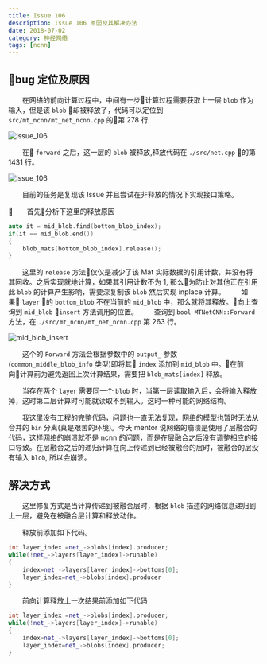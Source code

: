 ```yaml
---
title: Issue 106
description: Issue 106 原因及其解决办法
date: 2018-07-02
category: 神经网络
tags: [ncnn]
---
```


## bug 定位及原因

　　在网络的前向计算过程中，中间有一步计算过程需要获取上一层 `blob` 作为输入，但是该 `blob` 却被释放了，代码可以定位到 `src/mt_ncnn/mt_net_ncnn.cpp` 的第 278 行.

![issue_106](/image/issue106_pos.png)

　　在 `forward` 之后，这一层的 `blob` 被释放,释放代码在 `./src/net.cpp` 的第 1431 行。

![issue_106](/image/issue106_release.png)

　　目前的任务是复现该 Issue 并且尝试在非释放的情况下实现接口策略。

　　首先分析下这里的释放原因

```C++
auto it = mid_blob.find(bottom_blob_index);
if(it == mid_blob.end())
{
    blob_mats[bottom_blob_index].release();
}
```

　　这里的 `release` 方法仅仅是减少了该 Mat 实际数据的引用计数，并没有将其回收。之后实现就地计算，如果其引用计数不为 1, 那么为防止对其他正在引用此 `blob` 的计算产生影响，需要深复制该 `blob` 然后实现 inplace 计算。
　　如果 `layer` 的 `bottom_blob` 不在当前的 `mid_blob` 中，那么就将其释放。向上查询到 `mid_blob` `insert` 方法调用的位置。
　　查询到 `bool MTNetCNN::Forward` 方法，在 `./src/mt_ncnn/mt_net_ncnn.cpp` 第 263 行。

![mid_blob_insert](/image/issue106_mid_blob_insert.png)

　　这个的 `Forward` 方法会根据参数中的 `output_` 参数(`common_middle_blob_info` 类型)即将其 `index` 添加到 `mid_blob` 中。在前向计算前为避免返回上次计算结果，需要把 `blob_mats[index]` 释放。

　　当存在两个 `layer` 需要同一个 `blob` 时，当第一层读取输入后，会将输入释放掉，这时第二层计算时可能就读取不到输入。这时一种可能的网络结构。

　　我这里没有工程的完整代码，问题也一直无法复现，网络的模型也暂时无法从合并的 `bin` 分离(真是艰苦的环境)。今天 mentor 说网络的崩溃是使用了层融合的代码，这样网络的崩溃就不是 ncnn 的问题，而是在层融合之后没有调整相应的接口导致。在层融合之后的递归计算在向上传递到已经被融合的层时，被融合的层没有输入 `blob`, 所以会崩溃。

## 解决方式

　　这里修复方式是当计算传递到被融合层时，根据 `blob` 描述的网络信息递归到上一层，避免在被融合层计算和释放动作。

　　释放前添加如下代码。

```C++
int layer_index =net_->blobs[index].producer;
while(!net_->layers[layer_index]->runable)
{
    index=net_->layers[layer_index]->bottoms[0];
    layer_index=net_->blobs[index].producer
}
```

　　前向计算释放上一次结果前添加如下代码

```C++
int layer_index =net_->blobs[index].producer;
while(!net_->layers[layer_index]->runable)
{
    index=net_->layers[layer_index]->bottoms[0];
    layer_index=net_->blobs[index].producer;
}
```